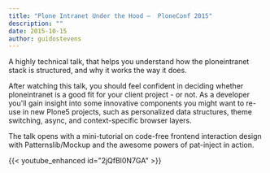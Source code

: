 ```yaml
---
title: "Plone Intranet Under the Hood —  PloneConf 2015"
description: ""
date: 2015-10-15
author: guidostevens
---
```


A highly technical talk, that helps you understand how the ploneintranet stack is structured, and why it works the way it does. 

After watching this talk, you should feel confident in deciding whether ploneintranet is a good fit for your client project - or not. As a developer you'll gain insight into some innovative components you might want to re-use in new Plone5 projects, such as personalized data structures, theme switching, async, and context-specific browser layers. 

The talk opens with a mini-tutorial on code-free frontend interaction design with Patternslib/Mockup and the awesome powers of pat-inject in action.

{{< youtube_enhanced id="2jQfBl0N7GA" >}}

